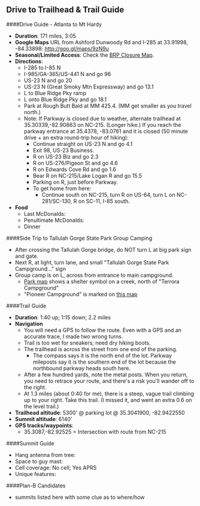 Drive to Trailhead & Trail Guide
--------------------------------------------------------
####Drive Guide - Atlanta to Mt Hardy

* **Duration**: 171 miles, 3:05
* **Google Maps** URL from Ashford Dunwoody Rd and I-285 at 33.91998, -84.33898: http://goo.gl/maps/9zN9u
* **Seasonal/Limited Access**: Check the [BRP Closure Map](http://www.nps.gov/maps/blri/road-closures/).
* **Directions**:
    * I-285 to I-85 N
    * I-985/GA-365/US-441 N and go 96
    * US-23 N and go 20
    * US-23 N (Great Smoky Mtn Expressway) and go 13.1
    * L to Blue Ridge Pky ramp
    * L onto Blue Ridge Pky and go 18.1
    * Park at Rough Butt Bald at MM 425.4.  (MM get smaller as you travel north.)
    * Note: If Parkway is closed due to weather, alternate trailhead at 35.30339,-82.90863 on NC-215. (Longer hike.)  If you reach the parkway entrance at 35.4378, -83.0761 and it is closed (50 minute drive + an extra round-trip hour of hiking):
        * Continue straight on US-23 N and go 4.1
        * Exit 98, US-23 Business.
        * R on US-23 Biz and go 2.3
        * R on US-276/Pigeon St and go 4.6
        * R on Edwards Cove Rd and go 1.6
        * Bear R on NC-215/Lake Logan R and go 15.5
        * Parking on R, just before Parkway.
        * To get home from here:
            * Continue south on NC-215, turn R on US-64, turn L on NC-281/SC-130, R on SC-11, I-85 south.
* **Food**
    * Last McDonalds: 
    * Penultimate McDonalds: 
    * Dinner

####Side Trip to Tallulah Gorge State Park Group Camping
* After crossing the Tallulah Gorge bridge, do NOT turn L at big park sign and gate.
* Next R, at light, turn lane, and small "Tallulah Gorge State Park Campground..." sign
* Group camp is on L, across from entrance to main campground.
    * [Park map](http://gastateparks.org/net/go/parks.aspx?locid=46&show=map) shows a shelter symbol on a creek, north of "Terrora Campground"
    * "Pioneer Campground" is marked on [this map](http://www.chaswebs.com/hiking/tallulah_gorge_hiking.htm)

####Trail Guide

* **Duration**: 1:40 up; 1:15 down; 2.2 miles
* **Navigation**
    * You will need a GPS to follow the route.  Even with a GPS and an accurate trace, I made two wrong turns.
    * Trail is too wet for sneakers; need dry hiking boots.
    * The trailhead is across the street from one end of the parking. 
        * The compass says it is the north end of the lot.  Parkway mileposts say it is the southern end of the lot because the northbound parkway heads south here.
    * After a few hundred yards, note the metal posts.  When you return, you need to retrace your route, and there's a risk you'll wander off to the right.
    * At 1.3 miles (about 0:40 for me), there is a steep, vague trail climbing up to your right.  Take this trail.  (I missed it, and went an extra 0.6 on the level trail.)
* **Trailhead altitude**: 5300' @ parking lot @ 35.3041900, -82.9422550
* **Summit altitude**: 6140'
* **GPS tracks/waypoints**:
    * 35.3087,-82.92525 = Intersection with route from NC-215

####Summit Guide

* Hang antenna from tree:
* Space to guy mast:
* Cell coverage: No cell; Yes APRS
* Unique features:

####Plan-B Candidates

* summits listed here with some clue as to where/how
